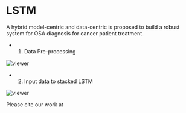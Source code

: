 # LSTM
A hybrid model-centric and data-centric is proposed to build a robust system for OSA diagnosis for cancer patient treatment.

* 1. Data Pre-processing

![viewer](https://github.com/quocnh/LSTM/blob/main/Screen%20Shot%202022-07-12%20at%2011.43.19%20PM.png)


* 2. Input data to stacked LSTM

![viewer](https://github.com/quocnh/LSTM/blob/main/Screen%20Shot%202022-07-12%20at%2011.40.25%20PM.png)

Please cite our work at 
```

```
